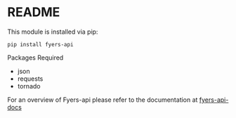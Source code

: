 README
========

This module is installed via pip:

```
pip install fyers-api
```

Packages Required
 - json
 - requests
 - tornado 

For an overview of Fyers-api please refer to the documentation at [fyers-api-docs](http://apidashboard.fyers.in/api-docs)
